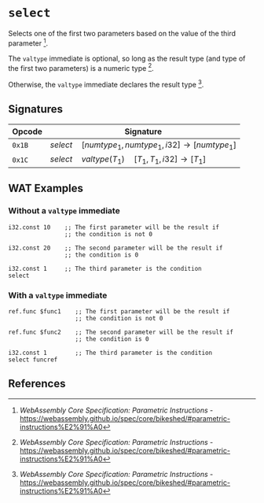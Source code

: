 
# `select`

Selects one of the first two parameters based on the value of the third parameter [^§2.4.4].

The `valtype` immediate is optional, so long as the result type (and type of the first two parameters) is a numeric type [^§2.4.4].

Otherwise, the `valtype` immediate declares the result type [^§2.4.4].



## Signatures

| Opcode | Signature |
|--------|-----------|
| `0x1B` | $select \quad [ numtype_1, numtype_1, i32 ] \to [ numtype_1 ]$ |
| `0x1C` | $select \quad valtype(T_1) \quad [ T_1, T_1, i32 ] \to [ T_1 ]$ |



## WAT Examples

### Without a `valtype` immediate

```wasm
i32.const 10    ;; The first parameter will be the result if
                ;; the condition is not 0

i32.const 20    ;; The second parameter will be the result if
                ;; the condition is 0

i32.const 1     ;; The third parameter is the condition
select
```


### With a `valtype` immediate

```wasm
ref.func $func1    ;; The first parameter will be the result if
                   ;; the condition is not 0

ref.func $func2    ;; The second parameter will be the result if
                   ;; the condition is 0

i32.const 1        ;; The third parameter is the condition
select funcref
```



## References

[^§2.4.4]: _WebAssembly Core Specification: Parametric Instructions_ - <https://webassembly.github.io/spec/core/bikeshed/#parametric-instructions%E2%91%A0>


